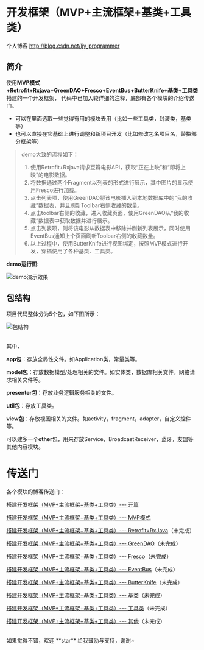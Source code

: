 # 开发框架（MVP+主流框架+基类+工具类）
个人博客 http://blog.csdn.net/ljy_programmer

## 简介

使用**MVP模式+Retrofit+Rxjava+GreenDAO+Fresco+EventBus+ButterKnife+基类+工具类**搭建的一个开发框架，
代码中已加入较详细的注释，底部有各个模块的介绍传送门。


- 可以在里面选取一些觉得有用的模块去用（比如一些工具类，封装类，基类等）
- 也可以直接在它基础上进行调整和新项目开发（比如修改包名项目名，替换部分框架等）

>demo大致的流程如下：
>1. 使用Retrofit+Rxjava请求豆瓣电影API，获取“正在上映”和“即将上映”的电影数据。
>2. 将数据通过两个Fragment以列表的形式进行展示，其中图片的显示使用Fresco进行加载。
>3. 点击列表项，使用GreenDAO将该电影插入到本地数据库中的“我的收藏”数据表，并且刷新Toolbar右侧收藏的数量。
>4. 点击toolbar右侧的收藏，进入收藏页面，使用GreenDAO从“我的收藏”数据表中获取数据并进行展示。
>5. 点击列表项，则将该电影从数据表中移除并刷新列表展示，同时使用EventBus通知上个页面刷新Toolbar右侧的收藏数量。
>6. 以上过程中，使用ButterKnife进行视图绑定，按照MVP模式进行开发，穿插使用了各种基类、工具类。

**demo运行图:**

![demo演示效果](http://img.blog.csdn.net/20171009141853011?watermark/2/text/aHR0cDovL2Jsb2cuY3Nkbi5uZXQvbGp5X3Byb2dyYW1tZXI=/font/5a6L5L2T/fontsize/400/fill/I0JBQkFCMA==/dissolve/70/gravity/SouthEast)

## 包结构

项目代码整体分为5个包，如下图所示：

![包结构](http://img.blog.csdn.net/20171010094014110?watermark/2/text/aHR0cDovL2Jsb2cuY3Nkbi5uZXQvbGp5X3Byb2dyYW1tZXI=/font/5a6L5L2T/fontsize/400/fill/I0JBQkFCMA==/dissolve/70/gravity/SouthEast)

<br>
其中，

**app包**：存放全局性文件。如Application类，常量类等。

**model包**：存放数据模型/处理相关的文件。如实体类，数据库相关文件，网络请求相关文件等。

**presenter包**：存放业务逻辑服务相关的文件。

**util包**：存放工具类。

**view包**：存放视图相关的文件。如activity，fragment，adapter，自定义控件等。

可以建多一个**other**包，用来存放Service，BroadcastReceiver，蓝牙，友盟等其他内容模块。
<br>

# 传送门

各个模块的博客传送门：

[搭建开发框架（MVP+主流框架+基类+工具类）--- 开篇](http://blog.csdn.net/ljy_programmer/article/details/78180445)

[搭建开发框架（MVP+主流框架+基类+工具类）--- MVP模式](http://blog.csdn.net/ljy_programmer/article/details/78187499)

[搭建开发框架（MVP+主流框架+基类+工具类）--- Retrofit+RxJava](http:sdf)（未完成）

[搭建开发框架（MVP+主流框架+基类+工具类）--- GreenDAO](http:sdf)（未完成）

[搭建开发框架（MVP+主流框架+基类+工具类）--- Fresco](http:sdf)（未完成）

[搭建开发框架（MVP+主流框架+基类+工具类）--- EventBus](http:sdf)（未完成）

[搭建开发框架（MVP+主流框架+基类+工具类）--- ButterKnife](http:sdf)（未完成）

[搭建开发框架（MVP+主流框架+基类+工具类）--- 基类](http:sdf)（未完成）

[搭建开发框架（MVP+主流框架+基类+工具类）--- 工具类](http:sdf)（未完成）

[搭建开发框架（MVP+主流框架+基类+工具类）--- 其他](http:sdf)（未完成）


<br>
如果觉得不错，欢迎 **star** 给我鼓励与支持，谢谢~
